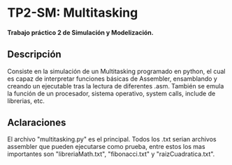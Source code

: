 # TP2-SM: Multitasking
<h4> Trabajo práctico 2 de Simulación y Modelización. </h4>

## Descripción
<p> Consiste en la simulación de un Multitasking programado en python, el cual es capaz de interpretar funciones básicas de Assembler, ensamblando y creando un ejecutable tras la lectura de diferentes .asm. También se emula la función de un procesador, sistema operativo, system calls, include de librerias, etc. </p>

## Aclaraciones
<p> El archivo "multitasking.py" es el principal. Todos los .txt serian archivos assembler que pueden ejecutarse como prueba, entre estos los mas importantes son "libreriaMath.txt", "fibonacci.txt" y "raizCuadratica.txt".</p>
